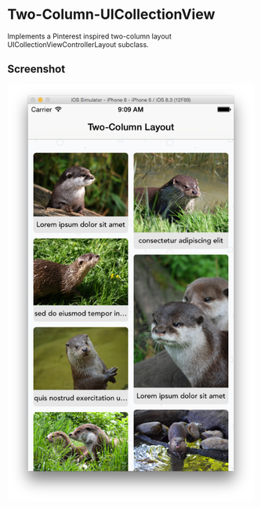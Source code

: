 # Two-Column-UICollectionView
Implements a Pinterest inspired two-column layout UICollectionViewControllerLayout subclass.

Screenshot
---------
!["Two-column layout"](docs/assets/two-col.png)
